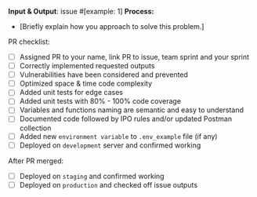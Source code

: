
**Input & Output**: issue #[example: 1]
**Process:**
- [Briefly explain how you approach to solve this problem.]

PR checklist:

- [ ] Assigned PR to your name, link PR to issue, team sprint and your sprint
- [ ] Correctly implemented requested outputs
- [ ] Vulnerabilities have been considered and prevented
- [ ] Optimized space & time code complexity
- [ ] Added unit tests for edge cases
- [ ] Added unit tests with 80% - 100% code coverage
- [ ] Variables and functions naming are semantic and easy to understand
- [ ] Documented code followed by IPO rules and/or updated Postman collection
- [ ] Added new `environment variable` to `.env_example` file (if any)
- [ ] Deployed on `development` server and confirmed working

After PR merged:

- [ ] Deployed on `staging` and confirmed working
- [ ] Deployed on `production` and checked off issue outputs